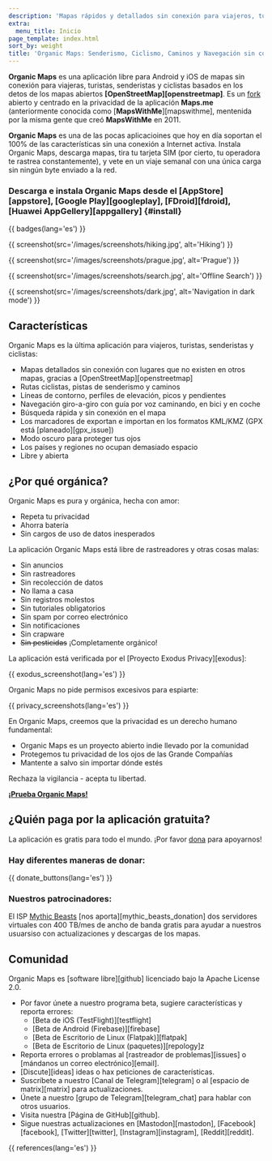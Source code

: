 ```yaml
---
description: 'Mapas rápidos y detallados sin conexión para viajeros, turistas, conductores, senderistas y ciclistas creados por los fundadores de MapsWithMe (Maps.Me).'
extra:
  menu_title: Inicio
page_template: index.html
sort_by: weight
title: 'Organic Maps: Senderismo, Ciclismo, Caminos y Navegación sin conexión'
---
```


**Organic Maps** es una aplicación libre para Android y iOS de mapas sin conexión para viajeras, turistas, senderistas y ciclistas basados en los detos de los mapas abiertos **[OpenStreetMap][openstreetmap]**. Es un [fork][fork] abierto y centrado en la privacidad de la aplicación **Maps.me** (anteriormente conocida como [**MapsWithMe**][mapswithme], mentenida por la misma gente que creó **MapsWithMe** en 2011.

**Organic Maps** es una de las pocas aplicacioines que hoy en día soportan el 100% de las características sin una conexión a Internet activa. Instala Organic Maps, descarga mapas, tira tu tarjeta SIM (por cierto, tu operadora te rastrea constantemente), y vete en un viaje semanal con una única carga sin ningún byte enviado a la red.

### Descarga e instala Organic Maps desde el [AppStore][appstore], [Google Play][googleplay], [FDroid][fdroid], [Huawei AppGellery][appgallery] {#install}

{{ badges(lang='es') }}

{{ screenshot(src='/images/screenshots/hiking.jpg', alt='Hiking') }}

{{ screenshot(src='/images/screenshots/prague.jpg', alt='Prague') }}

{{ screenshot(src='/images/screenshots/search.jpg', alt='Offline Search') }}

{{ screenshot(src='/images/screenshots/dark.jpg', alt='Navigation in dark
mode') }}

## Características

Organic Maps es la última aplicación para viajeros, turistas, senderistas y
ciclistas:

- Mapas detallados sin conexión con lugares que no existen en otros mapas,
  gracias a [OpenStreetMap][openstreetmap]
- Rutas ciclistas, pistas de senderismo y caminos
- Líneas de contorno, perfiles de elevación, picos y pendientes
- Navegación giro-a-giro con guía por voz caminando, en bici y en coche
- Búsqueda rápida y sin conexión en el mapa
- Los marcadores de exportan e importan en los formatos KML/KMZ (GPX está
  [planeado][gpx_issue])
- Modo oscuro para proteger tus ojos
- Los países y regiones no ocupan demasiado espacio
- Libre y abierta

## ¿Por qué orgánica?

Organic Maps es pura y orgánica, hecha con amor:

- Repeta tu privacidad
- Ahorra batería
- Sin cargos de uso de datos inesperados

La aplicación Organic Maps está libre de rastreadores y otras cosas malas:

- Sin anuncios
- Sin rastreadores
- Sin recolección de datos
- No llama a casa
- Sin registros molestos
- Sin tutoriales obligatorios
- Sin spam por correo electrónico
- Sin notificaciones
- Sin crapware
- ~~Sin pesticidas~~ ¡Completamente orgánico!

La aplicación está verificada por el [Proyecto Exodus Privacy][exodus]:

{{ exodus_screenshot(lang='es') }}

Organic Maps no pide permisos excesivos para espiarte:

{{ privacy_screenshots(lang='es') }}

En Organic Maps, creemos que la privacidad es un derecho humano fundamental:

- Organic Maps es un proyecto abierto indie llevado por la comunidad
- Protegemos tu privacidad de los ojos de las Grande Compañías
- Mantente a salvo sin importar dónde estés

Rechaza la vigilancia - acepta tu libertad.

**[¡Prueba Organic Maps!](#install)**

## ¿Quién paga por la aplicación gratuita?

La aplicación es gratis para todo el mundo. ¡Por favor
[dona](@/donate/index.es.md) para apoyarnos!

### Hay diferentes maneras de donar:

{{ donate_buttons(lang='es') }}

### Nuestros patrocinadores:

El ISP [Mythic Beasts](https://www.mythic-beasts.com/) [nos
aporta][mythic_beasts_donation] dos servidores virtuales con 400 TB/mes de
ancho de banda gratis para ayudar a nuestros usuarsiso con actualizaciones y
descargas de los mapas.

## Comunidad

Organic Maps es [software libre][github] licenciado bajo la Apache License
2.0.

- Por favor únete a nuestro programa beta, sugiere características y reporta
  errores:
  * [Beta de iOS (TestFlight)][testflight]
  * [Beta de Android (Firebase)][firebase]
  * [Beta de Escritorio de Linux (Flatpak)][flatpak]
  * [Beta de Escritorio de Linux (paquetes)][repology]z
- Reporta errores o problamas al [rastreador de problemas][issues] o
  [mándanos un correo electrónico][email].
- [Discute][ideas] ideas o hax peticiones de características.
- Suscríbete a nuestro [Canal de Telegram][telegram] o al [espacio de
  matrix][matrix] para actualizaciones.
- Únete a nuestro [grupo de Telegram][telegram_chat] para hablar con otros
  usuarios.
- Visita nuestra [Página de GitHub][github].
- Sigue nuestras actualizaciones en [Mastodon][mastodon],
  [Facebook][facebook], [Twitter][twitter], [Instagram][instagram],
  [Reddit][reddit].

[fork]: https://en.wikipedia.org/wiki/Fork_(software_development)

{{ references(lang='es') }}
